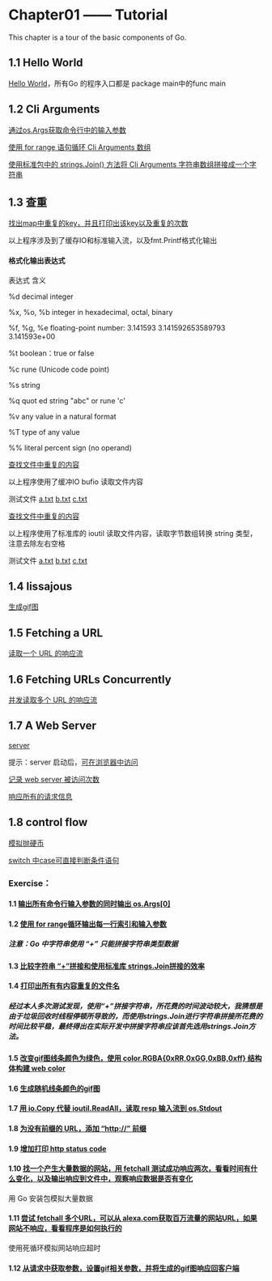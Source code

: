 # Chapter01 —— Tutorial
This chapter is a tour of the basic components of Go.

## 1.1 Hello World
[Hello World](https://github.com/Kenny1993/My-Way-To-Go/blob/master/ch01/hello_world.go)，所有Go 的程序入口都是 package main中的func main

## 1.2 Cli Arguments
[通过os.Args获取命令行中的输入参数](https://github.com/Kenny1993/My-Way-To-Go/blob/master/ch01/cli_args_01.go)

[使用 for range 语句循环 Cli Arguments 数组](https://github.com/Kenny1993/My-Way-To-Go/blob/master/ch01/cli_args_02.go)

[使用标准包中的 strings.Join() 方法将 Cli Arguments 字符串数组拼接成一个字符串](https://github.com/Kenny1993/My-Way-To-Go/blob/master/ch01/cli_args_03.go)

## 1.3 查重
[找出map中重复的key，并且打印出该key以及重复的次数](https://github.com/Kenny1993/My-Way-To-Go/blob/master/ch01/dup_01.go)
  
以上程序涉及到了缓存IO和标准输入流，以及fmt.Printf格式化输出

#### 格式化输出表达式
表达式 含义

%d  decimal integer

%x, %o, %b  integer in hexadecimal, octal, binary

%f, %g, %e  floating-point number: 3.141593 3.141592653589793 3.141593e+00

%t  boolean：true or false

%c  rune (Unicode code point)

%s  string

%q  quot ed string "abc" or rune 'c'

%v  any value in a natural format

%T  type of any value

%%  literal percent sign (no operand)

[查找文件中重复的内容](https://github.com/Kenny1993/My-Way-To-Go/blob/master/ch01/dup_02.go)

以上程序使用了缓冲IO bufio 读取文件内容

测试文件 
[a.txt](https://github.com/Kenny1993/My-Way-To-Go/blob/master/ch01/a.txt)
[b.txt](https://github.com/Kenny1993/My-Way-To-Go/blob/master/ch01/b.txt)
[c.txt](https://github.com/Kenny1993/My-Way-To-Go/blob/master/ch01/c.txt)

[查找文件中重复的内容](https://github.com/Kenny1993/My-Way-To-Go/blob/master/ch01/dup_03.go)

以上程序使用了标准库的 ioutil 读取文件内容，读取字节数组转换 string 类型，注意去除左右空格
 
测试文件 
[a.txt](https://github.com/Kenny1993/My-Way-To-Go/blob/master/ch01/a.txt)
[b.txt](https://github.com/Kenny1993/My-Way-To-Go/blob/master/ch01/b.txt)
[c.txt](https://github.com/Kenny1993/My-Way-To-Go/blob/master/ch01/c.txt)

## 1.4 lissajous
[生成gif图](https://github.com/Kenny1993/My-Way-To-Go/blob/master/ch01/lissajous.go)

## 1.5 Fetching a URL
[读取一个 URL 的响应流](https://github.com/Kenny1993/My-Way-To-Go/blob/master/ch01/fetch_url.go)

## 1.6 Fetching URLs Concurrently
[并发读取多个 URL 的响应流](https://github.com/Kenny1993/My-Way-To-Go/blob/master/ch01/fetch_all_urls.go)

## 1.7 A Web Server
[server](https://github.com/Kenny1993/My-Way-To-Go/blob/master/ch01/http_server_01.go) 

提示：server 启动后，[可在浏览器中访问](http://localhost:8080)

[记录 web server 被访问次数](https://github.com/Kenny1993/My-Way-To-Go/blob/master/ch01/http_server_02.go)

[响应所有的请求信息](https://github.com/Kenny1993/My-Way-To-Go/blob/master/ch01/http_server_03.go)

## 1.8 control flow
[模拟抛硬币](https://github.com/Kenny1993/My-Way-To-Go/blob/master/ch01/ctrl_flow_01.go)

[switch 中case可直接判断条件语句](https://github.com/Kenny1993/My-Way-To-Go/blob/master/ch01/ctrl_flow_02.go)

### Exercise：
#### 1.1 [输出所有命令行输入参数的同时输出 os.Args[0]](https://github.com/Kenny1993/My-Way-To-Go/blob/master/ch01/exer/exer_01_01.go)
#### 1.2 [使用 for range循环输出每一行索引和输入参数](https://github.com/Kenny1993/My-Way-To-Go/blob/master/ch01/exer/exer_01_02.go)
##### 注意：Go 中字符串使用 “+” 只能拼接字符串类型数据
#### 1.3 [比较字符串 “+”拼接和使用标准库 strings.Join拼接的效率](https://github.com/Kenny1993/My-Way-To-Go/blob/master/ch01/exer/exer_01_03.go)
#### 1.4 [打印出所有有内容重复的文件名](https://github.com/Kenny1993/My-Way-To-Go/blob/master/ch01/exer/exer_01_04.go)
##### 经过本人多次测试发现，使用“+”拼接字符串，所花费的时间波动较大，我猜想是由于垃圾回收时线程停顿所导致的，而使用strings.Join进行字符串拼接所花费的时间比较平稳，最终得出在实际开发中拼接字符串应该首先选用strings.Join方法。
#### 1.5 [改变gif图线条颜色为绿色，使用 color.RGBA{0xRR,0xGG,0xBB,0xff} 结构体构建 web color](https://github.com/Kenny1993/My-Way-To-Go/blob/master/ch01/exer/exer_01_05.go)
#### 1.6 [生成随机线条颜色的gif图](https://github.com/Kenny1993/My-Way-To-Go/blob/master/ch01/exer/exer_01_06.go)
#### 1.7 [用 io.Copy 代替 ioutil.ReadAll，读取 resp 输入流到 os.Stdout](https://github.com/Kenny1993/My-Way-To-Go/blob/master/ch01/exer/exer_01_07.go)
#### 1.8 [为没有前缀的 URL，添加 “http://” 前缀](https://github.com/Kenny1993/My-Way-To-Go/blob/master/ch01/exer/exer_01_08.go)
#### 1.9 [增加打印 http status code](https://github.com/Kenny1993/My-Way-To-Go/blob/master/ch01/exer/exer_01_09.go)
#### 1.10 [找一个产生大量数据的网站，用 fetchall 测试成功响应两次，看看时间有什么变化，以及输出响应到文件中，观察响应数据是否有变化](https://github.com/Kenny1993/My-Way-To-Go/blob/master/ch01/exer/exer_01_10.go)
用 Go 安装包模拟大量数据
#### 1.11 [尝试 fetchall 多个URL，可以从 alexa.com获取百万流量的网站URL，如果网站不响应，看看程序是如何执行的](https://github.com/Kenny1993/My-Way-To-Go/blob/master/ch01/exer/exer_01_11.go)
使用死循环模拟网站响应超时
#### 1.12 [从请求中获取参数，设置gif相关参数，并将生成的gif图响应回客户端](https://github.com/Kenny1993/My-Way-To-Go/blob/master/ch01/exer/exer_01_12.go)




